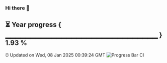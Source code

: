 ### Hi there 👋
⏳ Year progress { ▁▁▁▁▁▁▁▁▁▁▁▁▁▁▁▁▁▁▁▁▁▁▁▁▁▁▁▁▁▁ } 1.93 %
---
⏰ Updated on Wed, 08 Jan 2025 00:39:24 GMT
![Progress Bar CI](https://github.com/Moyi321/Moyi321/workflows/Progress%20Bar%20CI/badge.svg)
